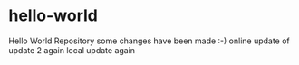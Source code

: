 # hello-world
Hello World Repository
some changes have been made :-)
online update of update 2 again
local update again